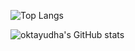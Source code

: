 <!--![Top Langs](https://github-readme-stats.vercel.app/api/top-langs/?username=oktayudha05&layout=compact)-->
![Top Langs](https://github-readme-stats.vercel.app/api/top-langs/?username=oktayudha05&layout=compact&icons=true&theme=transparent)

![oktayudha's GitHub stats](https://github-readme-stats.vercel.app/api/wakatime?username=oktayudha05&show_icons=true&theme=transparent)

<!--
**oktayudha05/oktayudha05** is a ✨ _special_ ✨ repository because its `README.md` (this file) appears on your GitHub profile.

Here are some ideas to get you started:

- 🔭 I’m currently working on ...
- 🌱 I’m currently learning ...
- 👯 I’m looking to collaborate on ...
- 🤔 I’m looking for help with ...
- 💬 Ask me about ...
- 📫 How to reach me: ...
- 😄 Pronouns: ...
- ⚡ Fun fact: ...
-->
